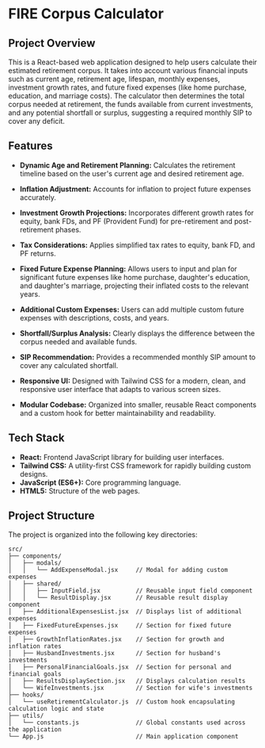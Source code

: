 # FIRE Corpus Calculator

## Project Overview

This is a React-based web application designed to help users calculate their estimated retirement corpus. It takes into account various financial inputs such as current age, retirement age, lifespan, monthly expenses, investment growth rates, and future fixed expenses (like home purchase, education, and marriage costs). The calculator then determines the total corpus needed at retirement, the funds available from current investments, and any potential shortfall or surplus, suggesting a required monthly SIP to cover any deficit.

## Features

* **Dynamic Age and Retirement Planning:** Calculates the retirement timeline based on the user's current age and desired retirement age.
* **Inflation Adjustment:** Accounts for inflation to project future expenses accurately.
* **Investment Growth Projections:** Incorporates different growth rates for equity, bank FDs, and PF (Provident Fund) for pre-retirement and post-retirement phases.
* **Tax Considerations:** Applies simplified tax rates to equity, bank FD, and PF returns.
* **Fixed Future Expense Planning:** Allows users to input and plan for significant future expenses like home purchase, daughter's education, and daughter's marriage, projecting their inflated costs to the relevant years.
* **Additional Custom Expenses:** Users can add multiple custom future expenses with descriptions, costs, and years.
* **Shortfall/Surplus Analysis:** Clearly displays the difference between the corpus needed and available funds.

* **SIP Recommendation:** Provides a recommended monthly SIP amount to cover any calculated shortfall.
* **Responsive UI:** Designed with Tailwind CSS for a modern, clean, and responsive user interface that adapts to various screen sizes.
* **Modular Codebase:** Organized into smaller, reusable React components and a custom hook for better maintainability and readability.

## Tech Stack

* **React:** Frontend JavaScript library for building user interfaces.
* **Tailwind CSS:** A utility-first CSS framework for rapidly building custom designs.
* **JavaScript (ES6+):** Core programming language.
* **HTML5:** Structure of the web pages.

## Project Structure
The project is organized into the following key directories:
```
src/
├── components/
│   ├── modals/
│   │   └── AddExpenseModal.jsx     // Modal for adding custom expenses
│   ├── shared/
│   │   ├── InputField.jsx          // Reusable input field component
│   │   └── ResultDisplay.jsx       // Reusable result display component
│   ├── AdditionalExpensesList.jsx  // Displays list of additional expenses
│   ├── FixedFutureExpenses.jsx     // Section for fixed future expenses
│   ├── GrowthInflationRates.jsx    // Section for growth and inflation rates
│   ├── HusbandInvestments.jsx      // Section for husband's investments
│   ├── PersonalFinancialGoals.jsx  // Section for personal and financial goals
│   ├── ResultsDisplaySection.jsx   // Displays calculation results
│   └── WifeInvestments.jsx         // Section for wife's investments
├── hooks/
│   └── useRetirementCalculator.js  // Custom hook encapsulating calculation logic and state
├── utils/
│   └── constants.js                // Global constants used across the application
└── App.js                          // Main application component
```

